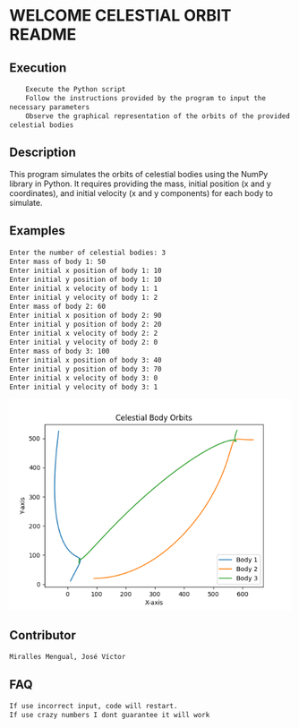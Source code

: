 # WELCOME CELESTIAL ORBIT README
## Execution
		Execute the Python script
		Follow the instructions provided by the program to input the necessary parameters
		Observe the graphical representation of the orbits of the provided celestial bodies
## Description
This program simulates the orbits of celestial bodies using the NumPy library in Python. It requires providing the mass, initial position (x and y coordinates), and initial velocity (x and y components) for each body to simulate.
## Examples
	Enter the number of celestial bodies: 3
	Enter mass of body 1: 50
	Enter initial x position of body 1: 10
	Enter initial y position of body 1: 10
	Enter initial x velocity of body 1: 1
	Enter initial y velocity of body 1: 2
	Enter mass of body 2: 60
	Enter initial x position of body 2: 90
	Enter initial y position of body 2: 20
	Enter initial x velocity of body 2: 2
	Enter initial y velocity of body 2: 0
	Enter mass of body 3: 100
	Enter initial x position of body 3: 40
	Enter initial y position of body 3: 70
	Enter initial x velocity of body 3: 0
	Enter initial y velocity of body 3: 1
[![Example](https://raw.githubusercontent.com/jvmm2005/Work-2/main/Figure_1.png "Example")](https://raw.githubusercontent.com/jvmm2005/Work-2/main/Figure_1.png "Example")
## Contributor
	Miralles Mengual, José Víctor
## FAQ
	If use incorrect input, code will restart. 
	If use crazy numbers I dont guarantee it will work
